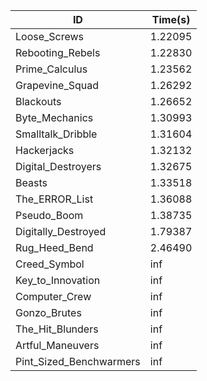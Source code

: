 |ID|Time(s)|
|-|-|
|Loose_Screws|1.22095|
|Rebooting_Rebels|1.22830|
|Prime_Calculus|1.23562|
|Grapevine_Squad|1.26292|
|Blackouts|1.26652|
|Byte_Mechanics|1.30993|
|Smalltalk_Dribble|1.31604|
|Hackerjacks|1.32132|
|Digital_Destroyers|1.32675|
|Beasts|1.33518|
|The_ERROR_List|1.36088|
|Pseudo_Boom|1.38735|
|Digitally_Destroyed|1.79387|
|Rug_Heed_Bend|2.46490|
|Creed_Symbol|inf|
|Key_to_Innovation|inf|
|Computer_Crew|inf|
|Gonzo_Brutes|inf|
|The_Hit_Blunders|inf|
|Artful_Maneuvers|inf|
|Pint_Sized_Benchwarmers|inf|

